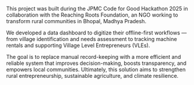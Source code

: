 This project was built during the JPMC Code for Good Hackathon 2025 in collaboration with the Reaching Roots Foundation, an NGO working to transform rural communities in Bhopal, Madhya Pradesh.

We developed a data dashboard to digitize their offline-first workflows — from village identification and needs assessment to tracking machine rentals and supporting Village Level Entrepreneurs (VLEs).

The goal is to replace manual record-keeping with a more efficient and reliable system that improves decision-making, boosts transparency, and empowers local communities. Ultimately, this solution aims to strengthen rural entrepreneurship, sustainable agriculture, and climate resilience.

